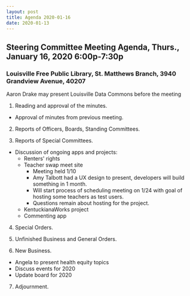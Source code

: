 ```yaml
---
layout: post
title: Agenda 2020-01-16
date: 2020-01-13
---
```


## Steering Committee Meeting Agenda, Thurs., January 16, 2020 6:00p-7:30p

### Louisville Free Public Library, St. Matthews Branch, 3940 Grandview Avenue, 40207

Aaron Drake may present Louisville Data Commons before the meeting

1. Reading and approval of the minutes.

  * Approval of minutes from previous meeting.

2. Reports of Officers, Boards, Standing Committees.

3. Reports of Special Committees.

  * Discussion of ongoing apps and projects:
    * Renters' rights
    * Teacher swap meet site
		* Meeting held 1/10
		* Amy Talbott had a UX design to present, developers will build something in 1 month.
		* Will start process of scheduling meeting on 1/24 with goal of hosting some teachers as test users.
		* Questions remain about hosting for the project.
    * KentuckianaWorks project
    * Commenting app
  
4. Special Orders.

5. Unfinished Business and General Orders.

6. New Business.

  * Angela to present health equity topics
  * Discuss events for 2020
  * Update board for 2020
  
7. Adjournment.
